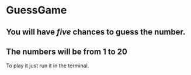 # GuessGame

## You will have ***five*** chances to guess the number. 
## The numbers will be from 1 to 20
To play it just run it in the terminal.

